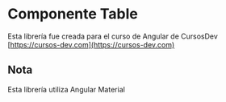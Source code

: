 # Componente Table

Esta librería fue creada para el curso de Angular de CursosDev [https://cursos-dev.com](https://cursos-dev.com)

## Nota

Esta librería utiliza Angular Material
